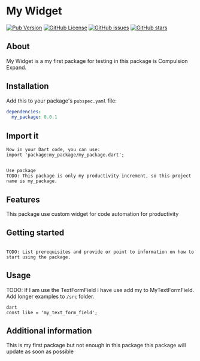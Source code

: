 # My Widget

[![Pub Version](https://img.shields.io/pub/v/my_package.svg)](https://pub.dev/packages/my_package)
[![GitHub License](https://img.shields.io/github/license/MYOUSUFFS/my_package.svg)](https://github.com/MYOUSUFFS/my_package/blob/master/LICENSE)
[![GitHub issues](https://img.shields.io/github/issues/<github-username>/<repo-name>.svg)](https://github.com/<github-username>/<repo-name>/issues)
[![GitHub stars](https://img.shields.io/github/stars/<github-username>/<repo-name>.svg)](https://github.com/<github-username>/<repo-name>/stargazers)


## About

My Widget is a my first package for testing in this package is Compulsion Expand.
## Installation

Add this to your package's `pubspec.yaml` file:

```yaml
dependencies:
  my_package: 0.0.1
```
## Import it
```
Now in your Dart code, you can use:
import 'package:my_package/my_package.dart';


Use package
TODO: This package is only my productivity increment, so this project name is my_package.
```
## Features

This package use custom widget for code automation for productivity
## Getting started
```

TODO: List prerequisites and provide or point to information on how to
start using the package.
```
## Usage

TODO: If I am use the TextFormField i have use add my to MyTextFormField. Add longer examples
to `/src` folder.

```
dart
const like = 'my_text_form_field';
```

## Additional information

This is my first package but not enough in this package this package will update as soon as possible
